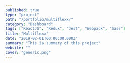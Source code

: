 ```yaml
---
published: true
type: "project"
path: "/portfolio/multiflexx/"
category: "Dashboard"
tags: ["ReactJS", "Redux", "Jest", "Webpack", "Sass"]
title: "Multiflexx"
date: "2019-02-01T00:00:00.000Z"
summary: "This is summary of this project"
website: ""
cover: "generic.png"
---
```

